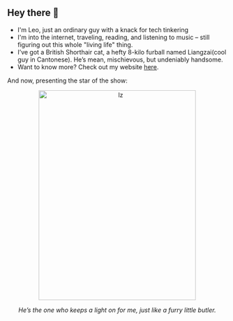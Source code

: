 ## Hey there 👋

- I'm Leo, just an ordinary guy with a knack for tech tinkering
- I'm into the internet, traveling, reading, and listening to music – still figuring out this whole "living life" thing.
- I’ve got a British Shorthair cat, a hefty 8-kilo furball named Liangzai(cool guy in Cantonese). He’s mean, mischievous, but undeniably handsome.
- Want to know more? Check out my website [here](https://www.ifuryst.com).

And now, presenting the star of the show:

<div align="center">
  <img src="https://github.com/user-attachments/assets/01ac003e-b35c-43fb-8986-e192c4c8e1d6" alt="lz" width="360" height="480">
  
  <p><em>He’s the one who keeps a light on for me, just like a furry little butler.</em></p>
</div>
